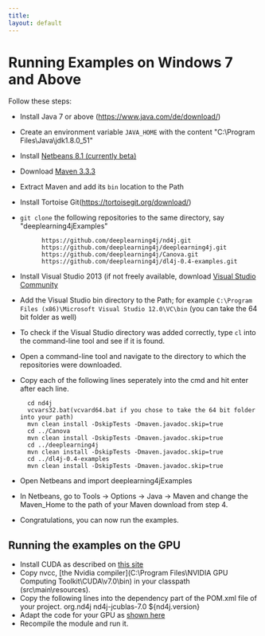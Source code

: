```yaml
---
title: 
layout: default
---
```


# Running Examples on Windows 7 and Above

Follow these steps:

* Install Java 7 or above (https://www.java.com/de/download/)
*  Create an environment variable `JAVA_HOME` with the content "C:\Program Files\Java\jdk1.8.0_51"
* Install [Netbeans 8.1 (currently beta)](https://netbeans.org/downloads/)
* Download [Maven 3.3.3](http://ftp.fau.de/apache/maven/maven-3/3.3.3/binaries/apache-maven-3.3.3-bin.zip)
* Extract Maven and add its `bin` location to the Path          
* Install Tortoise Git(https://tortoisegit.org/download/)
* `git clone` the following repositories to the same directory, say "deeplearning4jExamples"

			https://github.com/deeplearning4j/nd4j.git
			https://github.com/deeplearning4j/deeplearning4j.git
			https://github.com/deeplearning4j/Canova.git
			https://github.com/deeplearning4j/dl4j-0.4-examples.git
* Install Visual Studio 2013 (if not freely available, download [Visual Studio Community](https://www.visualstudio.com/en-us/products/visual-studio-community-vs.aspx)
* Add the Visual Studio bin directory to the Path; for example `C:\Program Files (x86)\Microsoft Visual Studio 12.0\VC\bin` (you can take the 64 bit folder as well)
* To check if the Visual Studio directory was added correctly, type `cl` into the command-line tool and see if it is found.
* Open a command-line tool and navigate to the directory to which the repositories were downloaded.
* Copy each of the following lines seperately into the cmd and hit enter after each line.

		cd nd4j
		vcvars32.bat(vcvard64.bat if you chose to take the 64 bit folder into your path)
		mvn clean install -DskipTests -Dmaven.javadoc.skip=true	
		cd ../Canova
		mvn clean install -DskipTests -Dmaven.javadoc.skip=true
		cd ../deeplearning4j
		mvn clean install -DskipTests -Dmaven.javadoc.skip=true
		cd ../dl4j-0.4-examples
		mvn clean install -DskipTests -Dmaven.javadoc.skip=true

*  Open Netbeans and import deeplearning4jExamples
* In Netbeans, go to Tools -> Options -> Java -> Maven and change the Maven_Home to the path of your Maven download from step 4.
* Congratulations, you can now run the examples.

## Running the examples on the GPU

* Install CUDA as described on [this site](http://docs.nvidia.com/cuda/cuda-getting-started-guide-for-microsoft-windows/index.html#axzz3k6nvc1PO)
* Copy nvcc, [the Nvidia compiler](C:\Program Files\NVIDIA GPU Computing Toolkit\CUDA\v7.0\bin) in your classpath (src\main\resources).
* Copy the following lines into the dependency part of the POM.xml file of your project.
    <dependency>
     <groupId>org.nd4j</groupId>
     <artifactId>nd4j-jcublas-7.0</artifactId>
     <version>${nd4j.version}</version>
    </dependency>
* Adapt the code for your GPU as [shown here](http://nd4j.org/dependencies.html)
* Recompile the module and run it.
